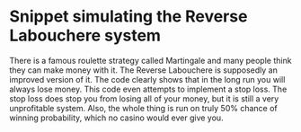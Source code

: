 # Snippet simulating the Reverse Labouchere system

There is a famous roulette strategy called Martingale and many people think they can make money with it. The Reverse Labouchere is supposedly an improved version of it. The code clearly shows that in the long run you will always lose money. This code even attempts to implement a stop loss. The stop loss does stop you from losing all of your money, but it is still a very unprofitable system. Also, the whole thing is run on truly 50% chance of winning probability, which no casino would ever give you.
